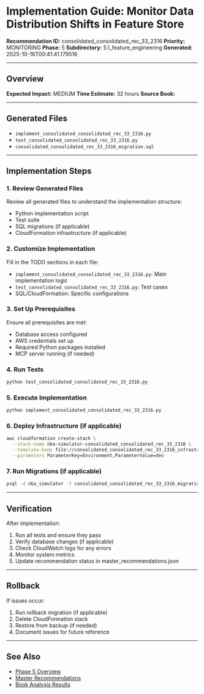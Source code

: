 # Implementation Guide: Monitor Data Distribution Shifts in Feature Store

**Recommendation ID:** consolidated_consolidated_rec_33_2316
**Priority:** MONITORING
**Phase:** 5
**Subdirectory:** 5.1_feature_engineering
**Generated:** 2025-10-16T00:41:41.179516

---

## Overview



**Expected Impact:** MEDIUM
**Time Estimate:** 32 hours
**Source Book:** 

---

## Generated Files

- `implement_consolidated_consolidated_rec_33_2316.py`
- `test_consolidated_consolidated_rec_33_2316.py`
- `consolidated_consolidated_rec_33_2316_migration.sql`

---

## Implementation Steps

### 1. Review Generated Files

Review all generated files to understand the implementation structure:
- Python implementation script
- Test suite
- SQL migrations (if applicable)
- CloudFormation infrastructure (if applicable)

### 2. Customize Implementation

Fill in the TODO sections in each file:
- `implement_consolidated_consolidated_rec_33_2316.py`: Main implementation logic
- `test_consolidated_consolidated_rec_33_2316.py`: Test cases
- SQL/CloudFormation: Specific configurations

### 3. Set Up Prerequisites

Ensure all prerequisites are met:
- Database access configured
- AWS credentials set up
- Required Python packages installed
- MCP server running (if needed)

### 4. Run Tests

```bash
python test_consolidated_consolidated_rec_33_2316.py
```

### 5. Execute Implementation

```bash
python implement_consolidated_consolidated_rec_33_2316.py
```

### 6. Deploy Infrastructure (if applicable)

```bash
aws cloudformation create-stack \
  --stack-name nba-simulator-consolidated_consolidated_rec_33_2316 \
  --template-body file://consolidated_consolidated_rec_33_2316_infrastructure.yaml \
  --parameters ParameterKey=Environment,ParameterValue=dev
```

### 7. Run Migrations (if applicable)

```bash
psql -d nba_simulator -f consolidated_consolidated_rec_33_2316_migration.sql
```

---

## Verification

After implementation:
1. Run all tests and ensure they pass
2. Verify database changes (if applicable)
3. Check CloudWatch logs for any errors
4. Monitor system metrics
5. Update recommendation status in master_recommendations.json

---

## Rollback

If issues occur:
1. Run rollback migration (if applicable)
2. Delete CloudFormation stack
3. Restore from backup (if needed)
4. Document issues for future reference

---

## See Also

- [Phase 5 Overview](/Users/ryanranft/nba-simulator-aws/docs/phases/phase_5/)
- [Master Recommendations](/Users/ryanranft/nba-mcp-synthesis/analysis_results/master_recommendations.json)
- [Book Analysis Results](/Users/ryanranft/nba-mcp-synthesis/analysis_results/)
